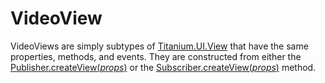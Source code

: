 # VideoView

VideoViews are simply subtypes of [Titanium.UI.View](http://docs.appcelerator.com/titanium/3.0/#!/api/Titanium.UI.View) that
have the same properties, methods, and events. They are constructed from either the [Publisher.createView(_props_)](publisher.md#createviewprops)
or the [Subscriber.createView(_props_)](subscriber.md#createview_props_) method.

